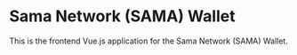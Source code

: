 # Sama Network (SAMA) Wallet

This is the frontend Vue.js application for the Sama Network (SAMA) Wallet.


